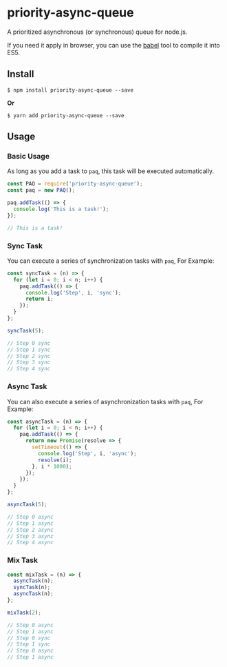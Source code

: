 # priority-async-queue

A prioritized asynchronous (or synchronous) queue for node.js.

If you need it apply in browser, you can use the [babel](https://babeljs.io/) tool to compile it into ES5.

## Install

```
$ npm install priority-async-queue --save
```

**Or**

```
$ yarn add priority-async-queue --save
```

## Usage

### Basic Usage

As long as you add a task to `paq`, this task will be executed automatically.

```javascript
const PAQ = require('priority-async-queue');
const paq = new PAQ();

paq.addTask(() => {
  console.log('This is a task!');
});

// This is a task!
```

### Sync Task

You can execute a series of synchronization tasks with `paq`, For Example:

```javascript
const syncTask = (n) => {
  for (let i = 0; i < n; i++) {
    paq.addTask(() => {
      console.log('Step', i, 'sync');
      return i;
    });
  }
};

syncTask(5);

// Step 0 sync
// Step 1 sync
// Step 2 sync
// Step 3 sync
// Step 4 sync
```

### Async Task

You can also execute a series of asynchronization tasks with `paq`, For Example:

```javascript
const asyncTask = (n) => {
  for (let i = 0; i < n; i++) {
    paq.addTask(() => {
      return new Promise(resolve => {
        setTimeout(() => {
          console.log('Step', i, 'async');
          resolve(i);
        }, i * 1000);
      });
    });
  }
};

asyncTask(5);

// Step 0 async
// Step 1 async
// Step 2 async
// Step 3 async
// Step 4 async
```

### Mix Task

```javascript
const mixTask = (n) => {
  asyncTask(n);
  syncTask(n);
  asyncTask(n);
};

mixTask(2);

// Step 0 async
// Step 1 async
// Step 0 sync
// Step 1 sync
// Step 0 async
// Step 1 async
```